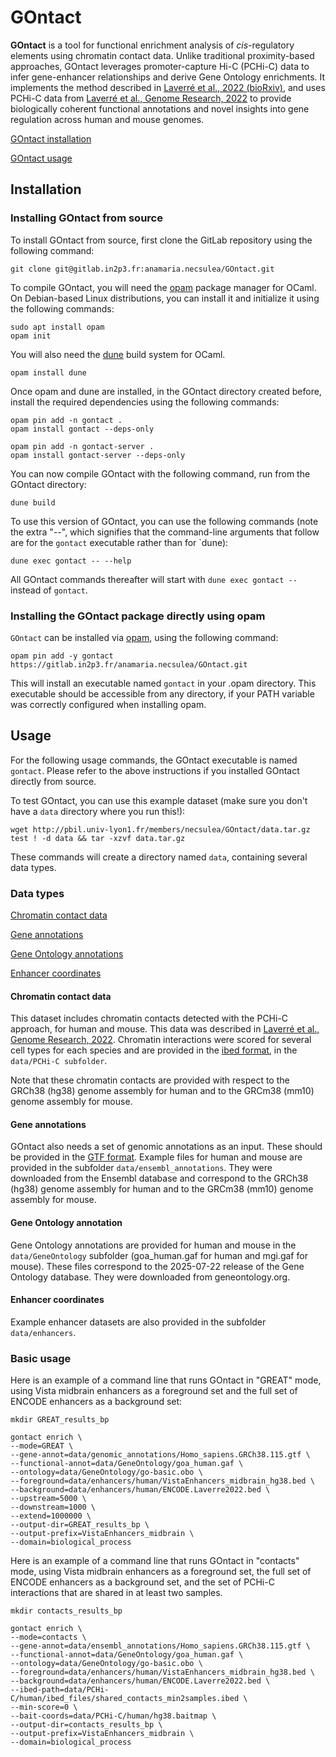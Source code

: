 # GOntact

**GOntact** is a tool for functional enrichment analysis of *cis*-regulatory elements using chromatin contact data. Unlike traditional proximity-based approaches, GOntact leverages promoter-capture Hi-C (PCHi-C) data to infer gene-enhancer relationships and derive Gene Ontology enrichments. 
It implements the method described in [Laverré et al., 2022 (bioRxiv)](https://www.biorxiv.org/content/10.1101/2022.06.13.495495v1), and uses PCHi-C data from [Laverré et al., Genome Research, 2022](https://pmc.ncbi.nlm.nih.gov/articles/PMC8805723/) to provide biologically coherent functional annotations and novel insights into gene regulation across human and mouse genomes.

[GOntact installation](#install)

[GOntact usage](#usage)

## Installation
<a name="install"></a>

### Installing GOntact from source

To install GOntact from source, first clone the GitLab repository
using the following command: 


```
git clone git@gitlab.in2p3.fr:anamaria.necsulea/GOntact.git
```

To compile GOntact, you will need the [opam](http://opam.ocaml.org/)
package manager for OCaml. On Debian-based Linux distributions, you can install it and
initialize it using the following
commands: 

```
sudo apt install opam
opam init
```

You will also need the [dune](https://github.com/ocaml/dune) build
system for OCaml.

```
opam install dune
```

Once opam and dune are installed, in the GOntact directory created before, install the required
dependencies using the following commands:

```
opam pin add -n gontact .
opam install gontact --deps-only

opam pin add -n gontact-server .
opam install gontact-server --deps-only
```

You can now compile GOntact with the following command, run from the
GOntact directory: 

```
dune build
```

To use this version of GOntact, you can use the following commands
(note the extra "--", which signifies that the command-line arguments
that follow are for the `gontact` executable rather than for `dune): 

```
dune exec gontact -- --help
```

All GOntact commands thereafter will start with `dune exec gontact --
` instead of `gontact`. 

### Installing the GOntact package directly using opam 


`GOntact` can be installed via [opam](http://opam.ocaml.org/), using
the following command:

```
opam pin add -y gontact https://gitlab.in2p3.fr/anamaria.necsulea/GOntact.git
```

This will install an executable named `gontact` in your .opam directory. This executable
should be accessible from any directory, if your PATH variable
was correctly configured when installing opam.

## Usage
<a name="usage"></a>

For the following usage commands, the GOntact executable is named
`gontact`. Please refer to the above instructions if you
installed GOntact directly from source.

To test GOntact, you can use this example dataset (make sure you don't
have a `data` directory where you run this!):

```
wget http://pbil.univ-lyon1.fr/members/necsulea/GOntact/data.tar.gz
test ! -d data && tar -xzvf data.tar.gz
```

These commands will create a directory named `data`, containing
several data types.

### Data types
[Chromatin contact data](#contacts)

[Gene annotations](#annot)

[Gene Ontology annotations](#GO)

[Enhancer coordinates](#enhancers)

#### Chromatin contact data
<a name="contacts"></a>
This dataset includes chromatin contacts detected with the
PCHi-C approach, for human and mouse. This data was described in
[Laverré et al., Genome Research, 2022](https://pmc.ncbi.nlm.nih.gov/articles/PMC8805723/). Chromatin interactions were
scored for several cell types for each species and are provided in the
[ibed format](https://www.bioconductor.org/packages/devel/bioc/vignettes/Chicago/inst/doc/Chicago.html),
in the `data/PCHi-C subfolder`. 

Note that these chromatin contacts are provided with respect to the
GRCh38 (hg38) genome assembly for human and to the GRCm38 (mm10)
genome assembly for mouse. 

#### Gene annotations
<a name="annot"></a>
GOntact also needs a set of genomic annotations as an
input. These should be provided in the [GTF format](https://www.ensembl.org/info/website/upload/gff.html).  Example files for human and mouse are provided in the subfolder `data/ensembl_annotations`. They were downloaded from the Ensembl database and correspond to the GRCh38 (hg38) genome assembly for human and to the GRCm38 (mm10)
genome assembly for mouse. 

#### Gene Ontology annotation
<a name="GO"></a>
Gene Ontology annotations are provided for human and mouse in the
`data/GeneOntology` subfolder (goa_human.gaf for human and mgi.gaf for
mouse). These files correspond to the 2025-07-22 release of the Gene Ontology database. They were downloaded from
geneontology.org. 

#### Enhancer coordinates
<a name="enhancers"></a>
Example enhancer datasets are also provided in the subfolder
`data/enhancers`.


### Basic usage
Here is an example of a command line that runs GOntact in "GREAT" mode,
using Vista midbrain enhancers as a foreground set and the full set of
ENCODE enhancers as a background set:

```
mkdir GREAT_results_bp

gontact enrich \
--mode=GREAT \
--gene-annot=data/genomic_annotations/Homo_sapiens.GRCh38.115.gtf \
--functional-annot=data/GeneOntology/goa_human.gaf \
--ontology=data/GeneOntology/go-basic.obo \
--foreground=data/enhancers/human/VistaEnhancers_midbrain_hg38.bed \
--background=data/enhancers/human/ENCODE.Laverre2022.bed \
--upstream=5000 \
--downstream=1000 \
--extend=1000000 \
--output-dir=GREAT_results_bp \
--output-prefix=VistaEnhancers_midbrain \
--domain=biological_process 
```

Here is an example of a command line that runs GOntact in "contacts" mode,
using Vista midbrain enhancers as a foreground set, the full set of
ENCODE enhancers as a background set, and the set of PCHi-C
interactions that are shared in at least two samples.

```
mkdir contacts_results_bp

gontact enrich \
--mode=contacts \
--gene-annot=data/ensembl_annotations/Homo_sapiens.GRCh38.115.gtf \
--functional-annot=data/GeneOntology/goa_human.gaf \
--ontology=data/GeneOntology/go-basic.obo \
--foreground=data/enhancers/human/VistaEnhancers_midbrain_hg38.bed \
--background=data/enhancers/human/ENCODE.Laverre2022.bed \
--ibed-path=data/PCHi-C/human/ibed_files/shared_contacts_min2samples.ibed \
--min-score=0 \
--bait-coords=data/PCHi-C/human/hg38.baitmap \
--output-dir=contacts_results_bp \
--output-prefix=VistaEnhancers_midbrain \
--domain=biological_process
```

